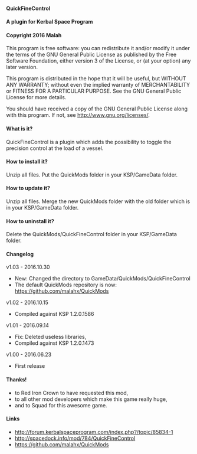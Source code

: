 ﻿#### QuickFineControl
#### A plugin for Kerbal Space Program
#### Copyright 2016 Malah

This program is free software: you can redistribute it and/or modify
it under the terms of the GNU General Public License as published by
the Free Software Foundation, either version 3 of the License, or
(at your option) any later version.

This program is distributed in the hope that it will be useful,
but WITHOUT ANY WARRANTY; without even the implied warranty of
MERCHANTABILITY or FITNESS FOR A PARTICULAR PURPOSE.  See the
GNU General Public License for more details.

You should have received a copy of the GNU General Public License
along with this program.  If not, see <http://www.gnu.org/licenses/>. 


#### What is it?

QuickFineControl is a plugin which adds the possibility to toggle the precision control at the load of a vessel.

#### How to install it?

Unzip all files. Put the QuickMods folder in your KSP/GameData folder.

#### How to update it?

Unzip all files. Merge the new QuickMods folder with the old folder which is in your KSP/GameData folder.

#### How to uninstall it?

Delete the QuickMods/QuickFineControl folder in your KSP/GameData folder.

#### Changelog

v1.03 - 2016.10.30
* New: Changed the directory to GameData/QuickMods/QuickFineControl
* The default QuickMods repository is now: https://github.com/malahx/QuickMods

v1.02 - 2016.10.15
* Compiled against KSP 1.2.0.1586

v1.01 - 2016.09.14
* Fix: Deleted useless libraries,
* Compiled against KSP 1.2.0.1473

v1.00 - 2016.06.23
* First release

#### Thanks!

* to Red Iron Crown to have requested this mod,
* to all other mod developers which make this game really huge,
* and to Squad for this awesome game.

#### Links

* http://forum.kerbalspaceprogram.com/index.php?/topic/85834-1
* http://spacedock.info/mod/784/QuickFineControl
* https://github.com/malahx/QuickMods
